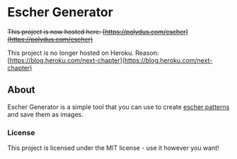 # Escher Generator

~~This project is now hosted here: [https://polydus.com/escher](https://polydus.com/escher)~~

This project is no longer hosted on Heroku. Reason: [https://blog.heroku.com/next-chapter](https://blog.heroku.com/next-chapter)

## About

Escher Generator is a simple tool that you can use to create [escher patterns](https://www.google.com/search?q=escher+patterns)
and save them as images.

### License

This project is licensed under the MIT license - use it however you want! 
